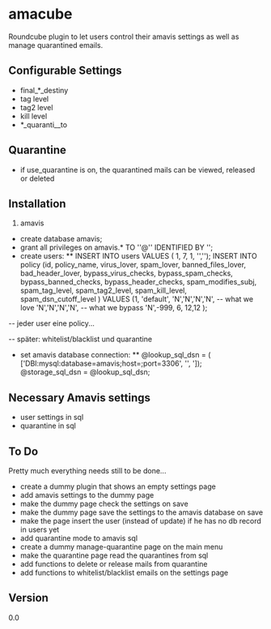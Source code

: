 amacube
=======

Roundcube plugin to let users control their amavis settings as well as manage quarantined emails.

## Configurable Settings
* final_*_destiny
* tag level
* tag2 level
* kill level
* *_quaranti__to

## Quarantine
* if use_quarantine is on, the quarantined mails can be viewed, released or deleted

## Installation
1. amavis
* create database amavis;
* grant all privileges on amavis.*  TO '<AMAVIS-USER>'@'<AMAVIS-HOST>' IDENTIFIED BY '<AMAVIS-PASSWORD>';
* create users:
**  INSERT INTO users VALUES ( 1, 7, 1, '<EMAIL>','<NAME>');
INSERT INTO policy (id, policy_name,
    virus_lover, spam_lover, banned_files_lover, bad_header_lover,
    bypass_virus_checks, bypass_spam_checks, bypass_banned_checks, bypass_header_checks, 
    spam_modifies_subj, spam_tag_level, spam_tag2_level, spam_kill_level, spam_dsn_cutoff_level
    ) 
    VALUES
    (1, 'default',
    'N','N','N','N', -- what we love
    'N','N','N','N', -- what we bypass
    'N',-999, 6, 12,12
    );

-- jeder user eine policy...

-- später: whitelist/blacklist und quarantine

* set amavis database connection:
** @lookup_sql_dsn = ( ['DBI:mysql:database=amavis;host=<MYSQL-HOST>;port=3306', '<AMAVIS-USER>', '<AMAVIS-PASSWORD>]);
   @storage_sql_dsn = @lookup_sql_dsn;



## Necessary Amavis settings
* user settings in sql
* quarantine in sql

## To Do
Pretty much everything needs still to be done...
* create a dummy plugin that shows an empty settings page
* add amavis settings to the dummy page
* make the dummy page check the settings on save
* make the dummy page save the settings to the amavis database on save
* make the page insert the user (instead of update) if he has no db record in users yet
* add quarantine mode to amavis sql
* create a dummy manage-quarantine page on the main menu
* make the quarantine page read the quarantines from sql
* add functions to delete or release mails from quarantine
* add functions to whitelist/blacklist emails on the settings page

## Version

0.0

